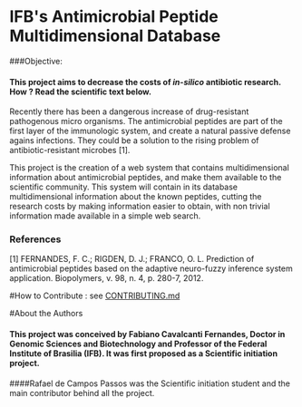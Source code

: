 # IFB's Antimicrobial Peptide Multidimensional Database

###Objective:
#### This project aims to decrease the costs of *in-silico* antibiotic research. How ? Read the scientific text below.


Recently there has been a dangerous increase of drug-resistant pathogenous micro organisms. The antimicrobial peptides are part of the first layer of the immunologic system, and create a natural passive defense agains infections.
They could be a solution to the rising problem of antibiotic-resistant microbes [1].

This project is the creation of a web system that contains multidimensional information about antimicrobial peptides, and make them available to the scientific community. This system will contain in its database multidimensional information about the known peptides, cutting the research costs by making information easier to obtain, with non trivial information made available in a simple web search.


### References
[1] FERNANDES, F. C.; RIGDEN, D. J.; FRANCO, O. L. Prediction of antimicrobial peptides based on the adaptive neuro-fuzzy inference system application. Biopolymers, v. 98, n. 4, p. 280-7, 2012.


#How to Contribute : see [CONTRIBUTING.md](CONTRIBUTING.md)

#About the Authors

#### This project was conceived by Fabiano Cavalcanti Fernandes, Doctor in Genomic Sciences and Biotechnology and Professor of the Federal Institute of Brasilia (IFB). It was first proposed as a Scientific initiation project. 
####Rafael de Campos Passos was the Scientific initiation student and the main contributor behind all the project.
